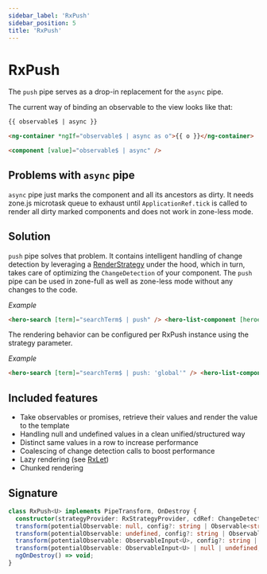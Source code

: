 ```yaml
---
sidebar_label: 'RxPush'
sidebar_position: 5
title: 'RxPush'
---
```


# RxPush

The `push` pipe serves as a drop-in replacement for the `async` pipe.

The current way of binding an observable to the view looks like that:

```html
{{ observable$ | async }}

<ng-container *ngIf="observable$ | async as o">{{ o }}</ng-container>

<component [value]="observable$ | async" />
```

## Problems with `async` pipe

`async` pipe just marks the component and all its ancestors as dirty.
It needs zone.js microtask queue to exhaust until `ApplicationRef.tick` is called to render all dirty marked
components and does not work in zone-less mode.

## Solution

`push` pipe solves that problem. It contains intelligent handling of change detection by leveraging a [RenderStrategy](../cdk/render-strategies/render-strategies.mdx) under the hood, which in turn, takes care of optimizing the `ChangeDetection` of your component. The `push` pipe can be used in zone-full as well as zone-less mode without any changes to the code.

_Example_

```html
<hero-search [term]="searchTerm$ | push" /> <hero-list-component [heroes]="heroes$ | push" />
```

The rendering behavior can be configured per RxPush instance using the strategy parameter.

_Example_

```html
<hero-search [term]="searchTerm$ | push: 'global'" /> <hero-list-component [heroes]="heroes$ | push: 'global'" />
```

## Included features

- Take observables or promises, retrieve their values and render the value to the template
- Handling null and undefined values in a clean unified/structured way
- Distinct same values in a row to increase performance
- Coalescing of change detection calls to boost performance
- Lazy rendering (see [RxLet](rx-let-directive.mdx))
- Chunked rendering

## Signature

```typescript
class RxPush<U> implements PipeTransform, OnDestroy {
  constructor(strategyProvider: RxStrategyProvider, cdRef: ChangeDetectorRef)
  transform(potentialObservable: null, config?: string | Observable<string>) => null;
  transform(potentialObservable: undefined, config?: string | Observable<string>) => undefined;
  transform(potentialObservable: ObservableInput<U>, config?: string | Observable<string>) => U;
  transform(potentialObservable: ObservableInput<U> | null | undefined, config: string | Observable<string> | undefined) => U | null | undefined;
  ngOnDestroy() => void;
}
```
